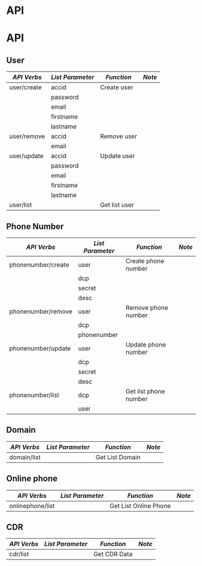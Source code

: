 API
===

# API

## User

*API Verbs*          | *List Parameter*     | *Function*           | *Note*
-------------------- | -------------------- | -------------------- | --------------------
user/create          | accid                | Create user          |
                     | password             |                      |
                     | email                |                      |
                     | firstname            |                      |
                     | lastname             |                      | 
user/remove          | accid                | Remove user          |
                     | email                |                      |
user/update          | accid                | Update user          |
                     | password             |                      |
                     | email                |                      |
                     | firstname            |                      |
                     | lastname             |                      |
user/list            |                      | Get list user        |

## Phone Number

*API Verbs*          | *List Parameter*     | *Function*           | *Note*
-------------------- | -------------------- | -------------------- | --------------------
phonenumber/create   | user                 | Create phone number  |
                     | dcp                  |                      |
                     | secret               |                      |
                     | desc                 |                      |
phonenumber/remove   | user                 | Remove phone number  |
                     | dcp                  |                      |
                     | phonenumber          |                      |
phonenumber/update   | user                 | Update phone number  |
                     | dcp                  |                      |
                     | secret               |                      |
                     | desc                 |                      |
phonenumber/list     | dcp                  | Get list phone number|
                     | user                 |                      |

## Domain

*API Verbs*          | *List Parameter*    | *Function*            | *Note*
-------------------- | ------------------- | --------------------- | --------------------
domain/list          |                     | Get List Domain       |


Online phone
------------

*API Verbs*          | *List Parameter*    | *Function*            | *Note*
-------------------- | ------------------- | --------------------- | --------------------
onlinephone/list     |                     | Get List Online Phone |

## CDR

*API Verbs*          | *List Parameter*    | *Function*            | *Note*
-------------------- | ------------------- | --------------------- | --------------------
cdr/list             |                     | Get CDR Data
